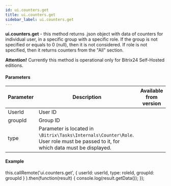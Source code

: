```yaml
---
id: ui.counters.get
title: ui.counters.get
sidebar_label: ui.counters.get
---
```

**ui.counters.get** \- this method returns .json object with data of counters for individual user, in a specific group with a specific role. If the group is not specified or equals to 0 (null), then it is not considered. If role is not specified, then it returns counters from the "All" section.

**Attention!** Currently this method is operational only for Bitrix24 Self-Hosted editions.

#### Parameters

| Parameter | Description | Available from version |
| --- | --- | --- |
| UserId | User ID |     |
| groupId | Group ID |     |
| type | Parameter is located in `\Bitrix\Tasks\Internals\Counter\Role`. User role must be passed to it, for which data must be displayed. |     |

#### Example

this.callRemote('ui.counters.get',
                    {
                        userId: userId,
                        type: roleId,
                        groupId: groupId
                    }
                ).then(function(result)
                {
                    console.log(result.getData());
                });